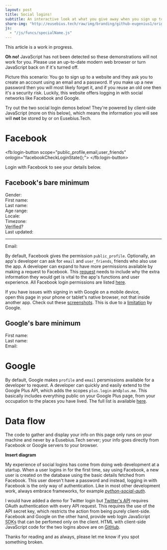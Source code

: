 ```yaml
---
layout: post
title: Social logins!
subtitle: An interactive look at what you give away when you sign up to a site using Facebook or Google
share-img: "http://eusebius.tech/raw/img/branding/github-eugenius1/original.png"
js:
  - "/js/funcs/specialName.js"
---
```


<div class="alert alert-warning" role="alert">This article is a work in progress.</div>

<noscript><div class="alert alert-danger" role="alert"><strong>Oh no!</strong> JavaScript has not been detected so these demonstrations will not work for you. Please use an up-to-date modern web browser or turn JavaScript back on if it's turned off.</div></noscript>

Picture this scenario: You go to sign up to a website and they ask you to create an account using an email and a password. If you make up a new password then you will most likely forget it, and if you reuse an old one then it's a security risk. Luckily, this website offers logging in with social networks like Facebook and Google.

Try out the two social login demos below! They're powered by client-side JavaScript (more on this below), which means the information you will see will **not** be stored by or on Eusebius.Tech.

# Facebook

<script type="text/javascript">
<!--
  // This is called with the results from from FB.getLoginStatus().
  function statusChangeCallback(response) {
    console.log('statusChangeCallback');
    console.log(response);
    // The response object is returned with a status field that lets the
    // app know the current login status of the person.
    // Full docs on the response object can be found in the documentation
    // for FB.getLoginStatus().
    if (response.status === 'connected') {
      // Logged into your app and Facebook.
      facebookBasicAPI();
    } else if (response.status === 'not_authorized') {
      // The person is logged into Facebook, but not your app.
      var alertDiv = document.getElementById('facebook-thanks-name');
      alertDiv.className = 'alert alert-danger';
      alertDiv.innerHTML = 'Please authorise Eusebius.Tech with your Facebook';
    } else {
      // The person is not logged into Facebook, so we're not sure if
      // they are logged into this app or not.
      var alertDiv = document.getElementById('facebook-thanks-name');
      alertDiv.className = 'alert alert-danger';
      alertDiv.innerHTML = 'Please log into Facebook.';
    }
  }

  // This function is called when someone finishes with the Login
  // Button.  See the onlogin handler attached to it in the sample
  // code below.
  function facebookCheckLoginState() {
    FB.getLoginStatus(function(response) {
      statusChangeCallback(response);
    });
  }

  window.fbAsyncInit = function() {
  FB.init({
    appId      : '1009749102479073',
    cookie     : true,  // enable cookies to allow the server to access 
                        // the session
    xfbml      : true,  // parse social plugins on this page
    version    : 'v2.7' // use graph api version
  });

  // Now that we've initialized the JavaScript SDK, we call 
  // FB.getLoginStatus().  This function gets the state of the
  // person visiting this page and can return one of three states to
  // the callback you provide.  They can be:
  //
  // 1. Logged into your app ('connected')
  // 2. Logged into Facebook, but not your app ('not_authorized')
  // 3. Not logged into Facebook and can't tell if they are logged into
  //    your app or not.
  //
  // These three cases are handled in the callback function.

  FB.getLoginStatus(function(response) {
    statusChangeCallback(response);
  });

  };

  // Load the SDK asynchronously
  (function(d, s, id) {
    var js, fjs = d.getElementsByTagName(s)[0];
    if (d.getElementById(id)) return;
    js = d.createElement(s); js.id = id;
    js.src="https://connect.facebook.net/en_US/sdk.js";
    fjs.parentNode.insertBefore(js, fjs);
  }(document, 'script', 'facebook-jssdk'));

  String.prototype.capitalizeFirstLetter = function() {
    return this.charAt(0).toUpperCase() + this.slice(1);
  }

  // Here we run a very simple test of the Graph API after login is
  // successful.  See statusChangeCallback() for when this call is made.
  function facebookBasicAPI() {   
    console.log('Welcome!  Fetching your information.... ');
    FB.api('/me', {fields: 'email,cover,name,first_name,last_name,age_range,gender,locale,picture,timezone,updated_time,verified'}, function(response) {
      console.log('Successful Facebook login for: ' + response.name);
      var alertDiv = document.getElementById('facebook-thanks-name')

      alertDiv.innerHTML = 'Thanks, ' + specialName(response.name, response.first_name);
      alertDiv.className = 'alert alert-success';
      // document.getElementById('facebook-card-title').innerHTML = response.name;
      document.getElementById('facebook-cover').innerHTML = '<div class="big-img intro-header" style="background-image: url(&quot;' + response.cover.source + '&quot;);"><div class="page-heading"><h2>' + response.name + '</h2></div></div>';

      document.getElementById('facebook-picture').innerHTML =
        '<img src="https://graph.facebook.com/v2.7/' + response.id + '/picture?type=large" alt="Your Facebook Profile Picture" title="You!">';
      document.getElementById('facebook-gender').innerHTML = response.gender.capitalizeFirstLetter();
      document.getElementById('facebook-firstname').innerHTML = response.first_name;
      document.getElementById('facebook-lastname').innerHTML = response.last_name;
      
      age_min = response.age_range.min;
      age_max = response.age_range.max;
      if( age_min === undefined && age_max === undefined) age_range = '';
      else if( age_min === undefined) age_range = '&le;' + age_max;
      else if( age_max === undefined) age_range = '&ge;' + age_min;
      else age_range = age_min + '-' + age_max;
      document.getElementById('facebook-agerange').innerHTML = age_range;
      document.getElementById('facebook-email').innerHTML = response.email;
      document.getElementById('facebook-locale').innerHTML = 
        '<a href="http://lh.2xlibre.net/locale/' + response.locale + '/">' + response.locale + '</a>';
      
      timezone = response.timezone
      if(timezone >= 0) timezone = '+' + timezone;
      timezone = 'UTC' + timezone;
      document.getElementById('facebook-timezone').innerHTML = '<a href="https://en.wikipedia.org/wiki/' + timezone + '">' + timezone + '</a>';
      document.getElementById('facebook-verified').innerHTML = 
      '<i class="fa fa-' + (response.verified? 'check':'times') + '" aria-hidden="true"></span><span class="sr-only">' + response.verified + '</span>';
      document.getElementById('facebook-lastupdated').innerHTML = new Date(response.updated_time);
      console.log(response);

    });
  }
//->
</script>

<fb:login-button scope="public_profile,email,user_friends" onlogin="facebookCheckLoginState();">
</fb:login-button>

<div class="alert alert-info" role="alert" id="facebook-thanks-name">Login with Facebook to see your details below.</div>

<div class="row">
  <div class="jumbotron col-sm-10 col-sm-offset-1" id="facebook-card">
    <h2 class="text-center" id="facebook-card-title">Facebook's bare minimum</h2>
    <div class="row" id="facebook-cover"></div>
    <div class="row" id="facebook-picture"></div>
    <div class="row">
      <div class="col-sm-4">Gender: </div><strong>
      <div class="col-sm-8" id="facebook-gender"></div></strong>
    </div>
    <div class="row">
      <div class="col-sm-4">First name: </div><strong>
      <div class="col-sm-8" id="facebook-firstname"></div></strong>
    </div>
    <div class="row">
      <div class="col-sm-4">Last name: </div><strong>
      <div class="col-sm-8" id="facebook-lastname"></div></strong>
    </div>
    <div class="row">
      <div class="col-sm-4">Age range: </div><strong>
      <div class="col-sm-8" id="facebook-agerange"></div></strong>
    </div>
    <div class="row">
      <div class="col-sm-4">Locale: </div><strong>
      <div class="col-sm-8" id="facebook-locale"></div></strong>
    </div>
    <div class="row">
      <div class="col-sm-4">Timezone: </div><strong>
      <div class="col-sm-8" id="facebook-timezone"></div></strong>
    </div>
    <div class="row">
      <div class="col-sm-4">
        <abbr title="Someone is considered verified if they take any of the following actions:
    Register for mobile,
    Confirm their account via SMS,
    Enter a valid credit card">Verified</abbr>? </div><strong>
      <div class="col-sm-8" id="facebook-verified"></div></strong>
    </div>
    <div class="row">
      <div class="col-sm-4">Last updated: </div><strong>
      <div class="col-sm-8" id="facebook-lastupdated"></div></strong>
    </div>
    <hr>
    <div class="row">
      <div class="col-sm-4">Email: </div><strong>
      <div class="col-sm-8" id="facebook-email"></div></strong>
    </div>
  </div>
</div>

By default, Facebook gives the permission `public_profile`. Optionally, an app's developer can ask for `email` and `user_friends`, friends who also use the app. A developer can expand to have more permissions available by making a request to Facebook. This [request](https://developers.facebook.com/docs/facebook-login/review/what-is-login-review "Login Review") needs to include why the extra information they would get is vital to the app's functions and user experience. 
All Facebook login permissions are listed [here](https://developers.facebook.com/docs/facebook-login/permissions).

<script src="https://apis.google.com/js/platform.js" async defer></script>
<script type="text/javascript">
<!--
function GoogleOnSignIn(googleUser) {
  // https://developers.google.com/identity/sign-in/web/reference#googleusergetbasicprofile
  var profile = googleUser.getBasicProfile();
  var response = {};
  response.id = profile.getId(); // Do not send to your backend! Use an ID token instead.
  response.name = profile.getName();
  response.picture = profile.getImageUrl();
  response.email = profile.getEmail(); // This is null if the 'email' scope is not present.
  response.first_name = profile.getGivenName();
  response.last_name = profile.getFamilyName();
  console.log('Successful Google login for: ' + response.name);
  console.log(googleUser.getGrantedScopes()); // <---------------------------------------

  var alertDiv = document.getElementById('google-thanks-name');
  alertDiv.className = 'alert alert-success';
  alertDiv.innerHTML = 'Thanks, ' + specialName(response.name, response.first_name);
  // document.getElementById('google-card-title').innerHTML = response.name;
  document.getElementById('google-picture').innerHTML =
    '<img src="' + response.picture + '" alt="Your Google Profile Picture" title="You!">';
  document.getElementById('google-firstname').innerHTML = response.first_name;
  document.getElementById('google-lastname').innerHTML = response.last_name;
  document.getElementById('google-email').innerHTML = response.email;
}
//->
</script>
<div class="g-signin2" data-onsuccess="GoogleOnSignIn"></div>

<div class="alert alert-warning" role="alert" id="google-thanks-name">If you have issues with signing in with Google on a mobile device,<br>
  <div class="text-muted small">open this page in your phone or tablet's native browser, not that inside another app. Check out these <a href="/raw/img/blog/2017/open-in-chrome-android.png">screenshots</a>. This is due to a <a href="https://developers.googleblog.com/2016/08/modernizing-oauth-interactions-in-native-apps.html?m=1">limitation</a> by Google.</div>
</div>

<div class="row">
  <div class="jumbotron col-sm-10 col-sm-offset-1" id="google-card">
    <h2 class="text-center" id="google-card-title">Google's bare minimum</h2>
    <div class="row" id="google-picture"></div>
    <div class="row">
      <div class="col-sm-4">First name: </div><strong>
      <div class="col-sm-8" id="google-firstname"></div></strong>
    </div>
    <div class="row">
      <div class="col-sm-4">Last name: </div><strong>
      <div class="col-sm-8" id="google-lastname"></div></strong>
    </div>
    <div class="row">
      <div class="col-sm-4">Email: </div><strong>
      <div class="col-sm-8" id="google-email"></div></strong>
    </div>
  </div>
</div>

# Google

By default, Google makes `profile` and `email` persmissions available for a developer to request. A developer can quickly and easily extend to the Google Plus API, which adds the scopes `plus.login` and`plus.me`. This basically includes everything public on your Google Plus page, from your occupation to the places you have lived. The full list is available [here](https://developers.google.com/+/web/api/rest/latest/people#resource).

# Data flow

The code to gather and display your info on this page only runs on your machine and never by a Eusebius.Tech server; your info goes directly from Facebook or Google servers to your browser.

**Insert diagram**

My experience of social logins has come from doing web development at a startup. When a user logins in for the first time, say using Facebook, a new user is created on the database using the basic details fetched from Facebook. This user doesn't have a password and instead, logging in with Facebook is the only way of authentication. Like in most other development work, always embrace frameworks, for example [*python-social-auth*](http://python-social-auth-docs.readthedocs.io/en/latest/).

I would have added a demo for Twitter login but [Twitter's API](https://dev.twitter.com/web/sign-in/implementing) requires OAuth authentication with every API request. This requires the use of the API secret key, which restricts the action from being purely client-side. 
Facebook and Google on the other hand, provide web login JavaScript <abbr title="Software Development Kits">SDKs</abbr> that can be perfomed only on the client. 
HTML with client-side JavaScript code for the two logins above are on [GitHub](https://github.com/eugenius1/social-login-demos "social-login-demos").

Thanks for reading and as always, please let me know if you spot something broken.